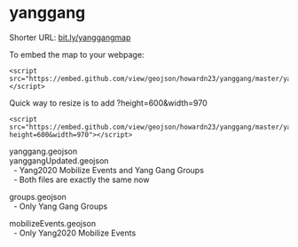 # yanggang

Shorter URL: <a href="https://github.com/howardn23/yanggang/blob/master/yanggang.geojson">bit.ly/yanggangmap</a>


To embed the map to your webpage:
```
<script src="https://embed.github.com/view/geojson/howardn23/yanggang/master/yanggang.geojson"></script>
```

Quick way to resize is to add ?height=600&width=970
```
<script src="https://embed.github.com/view/geojson/howardn23/yanggang/master/yanggang.geojson?height=600&width=970"></script>
```



yanggang.geojson<br>
yanggangUpdated.geojson<br>
&nbsp;&nbsp;- Yang2020 Mobilize Events and Yang Gang Groups<br>
&nbsp;&nbsp;- Both files are exactly the same now<br>

groups.geojson<br>
&nbsp;&nbsp;- Only Yang Gang Groups<br>

mobilizeEvents.geojson<br>
&nbsp;&nbsp;- Only Yang2020 Mobilize Events<br>


